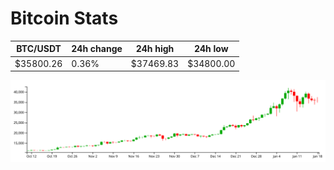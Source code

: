 # Bitcoin Stats

BTC/USDT|24h change|24h high|24h low|
|---|---|---|---|
|$35800.26|0.36%|$37469.83|$34800.00|

<img src="./chart.svg">
